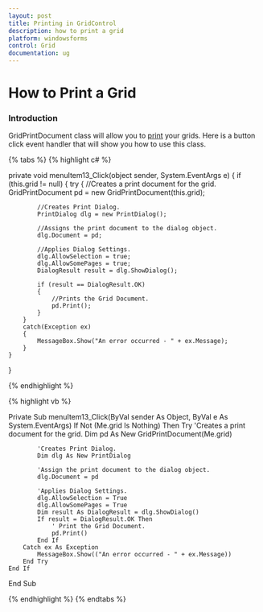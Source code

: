 ```yaml
---
layout: post
title: Printing in GridControl
description: how to print a grid
platform: windowsforms
control: Grid
documentation: ug
---
```


# How to Print a Grid

### Introduction

GridPrintDocument class will allow you to [print](http://help.syncfusion.com/windowsforms/grid/virtual-grid#print-preview-and-printing) your grids. Here is a button click event handler that will show you how to use this class.

{% tabs %}
{% highlight c# %}

private void menuItem13_Click(object sender, System.EventArgs e)
{
	if (this.grid != null)
	{
		try
		{
			//Creates a print document for the grid.
			GridPrintDocument pd = new GridPrintDocument(this.grid);
	
			//Creates Print Dialog.
			PrintDialog dlg = new PrintDialog();
	
			//Assigns the print document to the dialog object.
			dlg.Document = pd;
	
			//Applies Dialog Settings.
			dlg.AllowSelection = true;
			dlg.AllowSomePages = true;
			DialogResult result = dlg.ShowDialog();
	
			if (result == DialogResult.OK)
			{
				//Prints the Grid Document.
				pd.Print();
			}
		}
		catch(Exception ex)
		{
			MessageBox.Show("An error occurred - " + ex.Message);
		}
	}
}            

{% endhighlight %}

{% highlight vb %}

Private Sub menuItem13_Click(ByVal sender As Object, ByVal e As System.EventArgs)
    If Not (Me.grid Is Nothing) Then
        Try
			'Creates a print document for the grid.
            Dim pd As New GridPrintDocument(Me.grid)

			'Creates Print Dialog.
            Dim dlg As New PrintDialog

			'Assign the print document to the dialog object.
            dlg.Document = pd
	
			'Applies Dialog Settings.
            dlg.AllowSelection = True
            dlg.AllowSomePages = True
            Dim result As DialogResult = dlg.ShowDialog()
            If result = DialogResult.OK Then
                ' Print the Grid Document.
                pd.Print()
            End If
        Catch ex As Exception
            MessageBox.Show(("An error occurred - " + ex.Message))
        End Try
    End If
End Sub 

{% endhighlight %}
{% endtabs %}